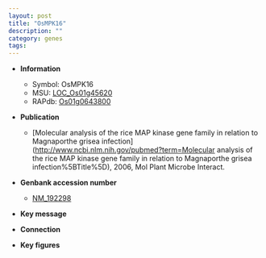 ```yaml
---
layout: post
title: "OsMPK16"
description: ""
category: genes
tags: 
---
```


* **Information**  
    + Symbol: OsMPK16  
    + MSU: [LOC_Os01g45620](http://rice.plantbiology.msu.edu/cgi-bin/ORF_infopage.cgi?orf=LOC_Os01g45620)  
    + RAPdb: [Os01g0643800](http://rapdb.dna.affrc.go.jp/viewer/gbrowse_details/irgsp1?name=Os01g0643800)  

* **Publication**  
    + [Molecular analysis of the rice MAP kinase gene family in relation to Magnaporthe grisea infection](http://www.ncbi.nlm.nih.gov/pubmed?term=Molecular analysis of the rice MAP kinase gene family in relation to Magnaporthe grisea infection%5BTitle%5D), 2006, Mol Plant Microbe Interact.

* **Genbank accession number**  
    + [NM_192298](http://www.ncbi.nlm.nih.gov/nuccore/NM_192298)

* **Key message**  

* **Connection**  

* **Key figures**  


